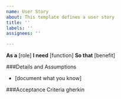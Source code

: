 ```yaml
---
name: User Story
about: This template defines a user story
title: ''
labels: ''
assignees: ''

---
```


**As a** [role]
**I need** [function]
**So that** [benefit]

###Details and Assumptions
  * [document what you know]

###Acceptance Criteria
gherkin
